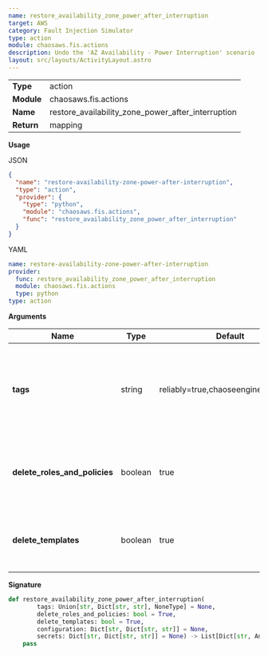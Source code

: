```yaml
---
name: restore_availability_zone_power_after_interruption
target: AWS
category: Fault Injection Simulator
type: action
module: chaosaws.fis.actions
description: Undo the 'AZ Availability - Power Interruption' scenario
layout: src/layouts/ActivityLayout.astro
---
```


|            |                      |
| ---------- | -------------------- |
| **Type**   | action               |
| **Module** | chaosaws.fis.actions |
| **Name**   | restore_availability_zone_power_after_interruption     |
| **Return** | mapping              |

**Usage**

JSON

```json
{
  "name": "restore-availability-zone-power-after-interruption",
  "type": "action",
  "provider": {
    "type": "python",
    "module": "chaosaws.fis.actions",
    "func": "restore_availability_zone_power_after_interruption"
  }
}
```

YAML

```yaml
name: restore-availability-zone-power-after-interruption
provider:
  func: restore_availability_zone_power_after_interruption
  module: chaosaws.fis.actions
  type: python
type: action
```

**Arguments**

| Name                       | Type    | Default | Required | Title                  | Description                        |
| -------------------------- | ------- | ------- | -------- | ---------------------- | ---------------------------------- |
| **tags**                   | string  | reliably=true,chaoseengineering=true | No      | Tags | Comma-separated list of tags that will be used to help you identify this particular experiment |
| **delete_roles_and_policies**                     | boolean  | true | No      | Delete Roles & Policies | Unset this if you want to keep the roles and policies for that experiment |
| **delete_templates**                     | boolean  | true | No      | Delete Template | Delete the FIS experiment template for this experiment |

**Signature**

```python
def restore_availability_zone_power_after_interruption(
        tags: Union[str, Dict[str, str], NoneType] = None,
        delete_roles_and_policies: bool = True,
        delete_templates: bool = True,
        configuration: Dict[str, Dict[str, str]] = None,
        secrets: Dict[str, Dict[str, str]] = None) -> List[Dict[str, Any]]:
    pass
```
